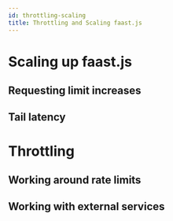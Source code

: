 ```yaml
---
id: throttling-scaling
title: Throttling and Scaling faast.js
---
```


# Scaling up faast.js

## Requesting limit increases

## Tail latency

# Throttling

## Working around rate limits

## Working with external services

